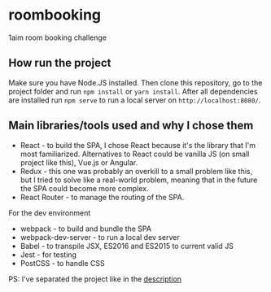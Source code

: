 # roombooking
1aim room booking challenge

## How run the project

Make sure you have Node.JS installed. Then clone this repository, go to the project folder and run ```npm install``` or ```yarn install```. After all dependencies are installed run ```npm serve``` to run a local server on ```http://localhost:8080/```.

## Main libraries/tools used and why I chose them

* React - to build the SPA, I chose React because it's the library that I'm most familiarized. Alternatives to React could be vanilla JS (on small project like this), Vue.js or Angular.
* Redux - this one was probably an overkill to a small problem like this, but I tried to solve like a real-world problem, meaning that in the future the SPA could become more complex.
* React Router - to manage the routing of the SPA.

For the dev environment

* webpack - to build and bundle the SPA
* webpack-dev-server - to run a local dev server
* Babel - to transpile JSX, ES2016 and ES2015 to current valid JS
* Jest - for testing
* PostCSS - to handle CSS

PS: I've separated the project like in the [description](https://challenges.1aim.com/roombooking/)